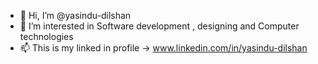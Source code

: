 - 👋 Hi, I’m @yasindu-dilshan
- 👀 I’m interested in Software development , designing and Computer technologies
- 📫 This is my linked in profile -> www.linkedin.com/in/yasindu-dilshan

<!---
yasindu-dilshan/yasindu-dilshan is a ✨ special ✨ repository because its `README.md` (this file) appears on your GitHub profile.
You can click the Preview link to take a look at your changes.
--->
